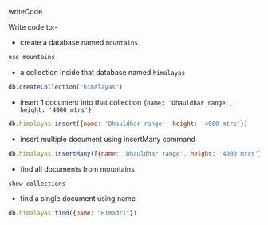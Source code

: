writeCode

Write code to:-

- create a database named `mountains`

```js
use mountains
```
- a collection inside that database named `himalayas`
```js
db.createCollection("himalayas")
```
- insert 1 document into that collection `{name: 'Dhauldhar range', height: '4000 mtrs'}`
```js
db.himalayas.insert({name: 'Dhauldhar range', height: '4000 mtrs'})

```

- insert multiple document using insertMany command
```js
db.himalayas.insertMany([{name: 'Dhauldhar range', height: '4000 mtrs'},{name: "Himadri range",height: "5000mtrs"}])
```


- find all documents from mountains
```js
show collections
```
- find a single document using name
```js
db.himalayas.find({name: "Himadri"})
```
